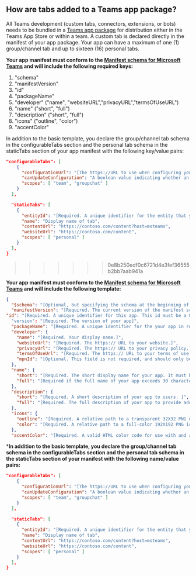 ## How are tabs added to a Teams app package?

All Teams development (custom tabs, connectors, extensions, or bots) needs to be bundled in a [Teams app package](/msteams-platform/_old/concepts/apps/apps-package.md) for distribution either in the Teams App Store or within a team. A custom tab is declared directly in the manifest of your app package. Your app can have a maximum of one (1) group/channel tab and up to sixteen (16) personal tabs.

**Your app manifest must conform to the [Manifest schema for Microsoft Teams](/msteams-platform/_old/resources/schema/manifest-schema.md) and will include the following required keys:**

1. "schema"
1. "manifestVersion"
1. "id"
1. "packageName"
1. "developer" ("name", "websiteURL","privacyURL","termsOfUseURL")
1. "name" ("short", "full")
1. "description" ("short", "full")
1. "icons" ("outline", "color")
1. "accentColor"

In addition to the basic template, you declare the group/channel tab schema in the configurableTabs section and the personal tab schema in the staticTabs section of your app manifest with the following key/value pairs:

```json
"configurableTabs": [
    {
      "configurationUrl": "[The https://URL to use when configuring your tab.]",
      "canUpdateConfiguration": "A boolean value indicating whether an instance of your tab's configuration can be updated by the user after creation. Default: "true"]",
      "scopes": [ "team", "groupchat" ]
    }
  ],
```

```json
  "staticTabs": [
    {
      "entityId": "[Required. A unique identifier for the entity that your tab displays]",
      "name": "Display name of tab",
      "contentUrl": "https://contoso.com/content?host=msteams",
      "websiteUrl": "https://contoso.com/content",
      "scopes": [ "personal" ]
    }
  ],
}
```
>>>>>>> 0e8b250edf0c6721d4e3fef36555b2bb7aab941a

**Your app manifest must conform to the [Manifest schema for Microsoft Teams](https://docs.microsoft.com/en-us/microsoftteams/platform/resources/schema/manifest-schema) and will include the following template:**

```json
{
  "$schema": "[Optional, but specifying the schema at the beginning of your manifest enables IntelliSense or similar support from your code editor.]",
  "manifestVersion": "[Required. The current version of the manifest schema your app manifest is using.]",
"id": "[Required. A unique identifier for this app. This id must be a GUID.]"
  "version": "[Required. The version of your app]",
  "packageName": "[Required. A unique identifier for the your app in reverse domain notation.]",
  "developer": {
    "name": "[Required. Your display name.]",
    "websiteUrl": "[Required. The https:// URL to your website.]",
    "privacyUrl": "[Required. The https:// URL to your privacy policy.]",
    "termsOfUseUrl": "[Required. The https:// URL to your terms of use.]",
    "mpnId": "[Optional. This field is not required, and should only be used if you are already part of the Microsoft Partner Network. More info at https://aka.ms/partner]"
  },
  "name": {
    "short": "[Required. The short display name for your app. It must be <=30 characters]",
    "full": "[Required if the full name of your app exceeds 30 characters.]"
  },
  "description": {
    "short": "[Required. A short description of your app to users. ]",
    "full": "[Required. The full description of your app to provide additional useful information to users.]"
  },
  "icons": {
    "outline": "[Required. A relative path to a transparent 32X32 PNG outline icon.]",
    "color": "[Required. A relative path to a full-color 192X192 PNG icon.]"
  },
  "accentColor": "[Required. A valid HTML color code for use with and as a background for your outline icons.]",
```

***In addition to the basic template, you declare the group/channel tab schema in the configurableTabs section and the personal tab schema in the staticTabs section of your manifest with the following name/value pairs:**

```json
"configurableTabs": [
    {
      "configurationUrl": "[The https://URL to use when configuring your tab.]",
      "canUpdateConfiguration": "A boolean value indicating whether an instance of your tab's configuration can be updated by the user after creation. Default: "true"]",
      "scopes": [ "team", "groupchat" ]
    }
  ],
```

```json
  "staticTabs": [
    {
      "entityId": "[Required. A unique identifier for the entity that your tab displays]",
      "name": "Display name of tab",
      "contentUrl": "https://contoso.com/content?host=msteams",
      "websiteUrl": "https://contoso.com/content",
      "scopes": [ "personal" ]
    }
  ],
}
```